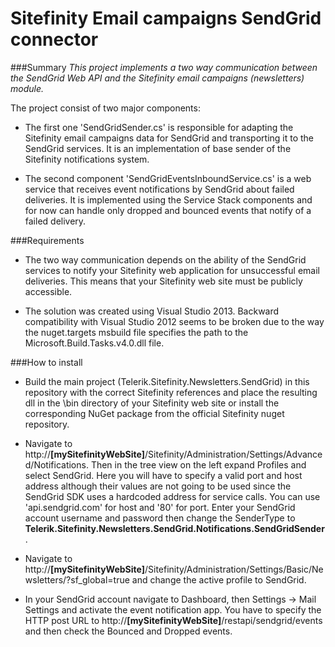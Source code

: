 # Sitefinity Email campaigns SendGrid connector

###Summary
_This project implements a two way communication between the SendGrid Web API and the Sitefinity email campaigns (newsletters) module._

The project consist of two major components:
* The first one 'SendGridSender.cs' is responsible for adapting the Sitefinity email campaigns data for SendGrid and transporting it to the SendGrid services. It is an implementation of base sender of the Sitefinity notifications system.

* The second component 'SendGridEventsInboundService.cs' is a web service that receives event notifications by SendGrid about failed deliveries. It is implemented using the Service Stack components and for now can handle only dropped and bounced events that notify of a failed delivery.

###Requirements

* The two way communication depends on the ability of the SendGrid services to notify your Sitefinity web application for unsuccessful email deliveries. This means that your Sitefinity web site must be publicly accessible.

* The solution was created using Visual Studio 2013. Backward compatibility with Visual Studio 2012 seems to be broken due to the way the nuget.targets msbuild file specifies the path to the Microsoft.Build.Tasks.v4.0.dll file.

###How to install

* Build the main project (Telerik.Sitefinity.Newsletters.SendGrid) in this repository with the correct Sitefinity references and place the resulting dll in the \bin directory of your Sitefinity web site or install the corresponding NuGet package from the official Sitefinity nuget repository. 

* Navigate to http://__[mySitefinityWebSite]__/Sitefinity/Administration/Settings/Advanced/Notifications. Then in the tree view on the left expand Profiles and select SendGrid. Here you will have to specify a valid port and host address although their values are not going to be used since the SendGrid SDK uses a hardcoded address for service calls. You can use 'api.sendgrid.com' for host and '80' for port. Enter your SendGrid account username and password then change the SenderType to __Telerik.Sitefinity.Newsletters.SendGrid.Notifications.SendGridSender__.

* Navigate to http://__[mySitefinityWebSite]__/Sitefinity/Administration/Settings/Basic/Newsletters/?sf_global=true and change the active profile to SendGrid.

* In your SendGrid account navigate to Dashboard, then Settings -> Mail Settings and activate the event notification app. You have to specify the HTTP post URL to http://__[mySitefinityWebSite]__/restapi/sendgrid/events and then check the Bounced and Dropped events.

